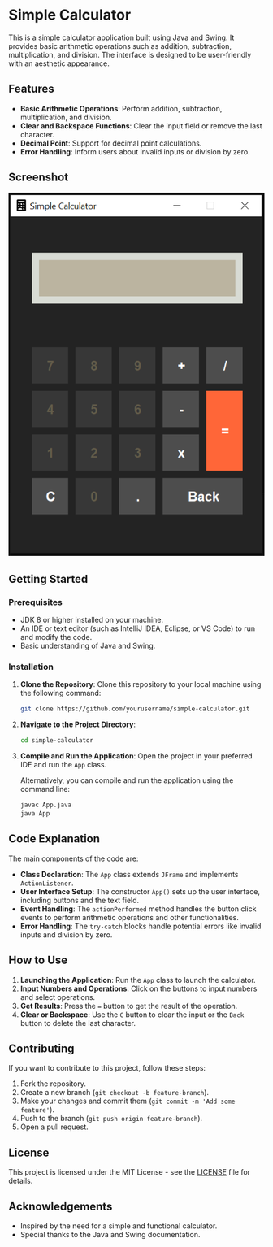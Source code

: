 # Simple Calculator

This is a simple calculator application built using Java and Swing. It provides basic arithmetic operations such as addition, subtraction, multiplication, and division. The interface is designed to be user-friendly with an aesthetic appearance.

## Features

- **Basic Arithmetic Operations**: Perform addition, subtraction, multiplication, and division.
- **Clear and Backspace Functions**: Clear the input field or remove the last character.
- **Decimal Point**: Support for decimal point calculations.
- **Error Handling**: Inform users about invalid inputs or division by zero.

## Screenshot

![Calculator Screenshot](./images/screenshot.png)

## Getting Started

### Prerequisites

- JDK 8 or higher installed on your machine.
- An IDE or text editor (such as IntelliJ IDEA, Eclipse, or VS Code) to run and modify the code.
- Basic understanding of Java and Swing.

### Installation

1. **Clone the Repository**: Clone this repository to your local machine using the following command:

   ```bash
   git clone https://github.com/yourusername/simple-calculator.git
   ```

2. **Navigate to the Project Directory**:

   ```bash
   cd simple-calculator
   ```

3. **Compile and Run the Application**: Open the project in your preferred IDE and run the `App` class.

   Alternatively, you can compile and run the application using the command line:

   ```bash
   javac App.java
   java App
   ```

## Code Explanation

The main components of the code are:

- **Class Declaration**: The `App` class extends `JFrame` and implements `ActionListener`.
- **User Interface Setup**: The constructor `App()` sets up the user interface, including buttons and the text field.
- **Event Handling**: The `actionPerformed` method handles the button click events to perform arithmetic operations and other functionalities.
- **Error Handling**: The `try-catch` blocks handle potential errors like invalid inputs and division by zero.

## How to Use

1. **Launching the Application**: Run the `App` class to launch the calculator.
2. **Input Numbers and Operations**: Click on the buttons to input numbers and select operations.
3. **Get Results**: Press the `=` button to get the result of the operation.
4. **Clear or Backspace**: Use the `C` button to clear the input or the `Back` button to delete the last character.

## Contributing

If you want to contribute to this project, follow these steps:

1. Fork the repository.
2. Create a new branch (`git checkout -b feature-branch`).
3. Make your changes and commit them (`git commit -m 'Add some feature'`).
4. Push to the branch (`git push origin feature-branch`).
5. Open a pull request.

## License

This project is licensed under the MIT License - see the [LICENSE](LICENSE) file for details.

## Acknowledgements

- Inspired by the need for a simple and functional calculator.
- Special thanks to the Java and Swing documentation.
